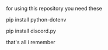  for using this repository you need these


 
 
 pip install python-dotenv

 pip install discord.py
 
  that's all i remember